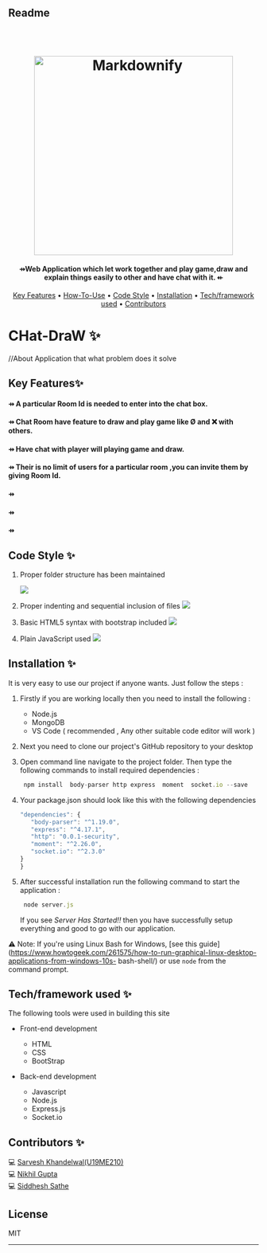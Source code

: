 ## Readme
<h1 align="center">
  <br>
  <a href="http://www.amitmerchant.com/electron-markdownify"><img src="https://dynamic.brandcrowd.com/asset/logo/0b27707f-4ea7-4a7e-a51f-807a81f8f2f7/logo?v=4&text=+CHat-Draw" alt="Markdownify" width="400"></a>
</h1>
<h4 align="center">⇸Web Application which let work together and play game,draw and explain things easily to other and have chat with it. ⇷</h4>
<p align="center">
  <a href="#key-features">Key Features</a> •
  <a href="#key-features">How-To-Use</a> •
  <a href="#key-features">Code Style</a> •
  <a href="#key-features">Installation</a> •
  <a href="#key-features">Tech/framework used</a> •
  <a href="#key-features">Contributors</a>
</p>

# CHat-DraW ✨
//About Application that what problem does it solve

## Key Features✨

#### ⇸ A particular Room Id is needed to enter into the chat box.
#### ⇸ Chat Room have feature to draw and play game like  Ø and ❌ with others.
#### ⇸ Have chat with player will playing game and draw.
#### ⇸ Their is no limit of users for a particular room ,you can invite them by giving Room Id.
#### ⇸
#### ⇸
#### ⇸
  
## Code Style ✨
  1. Proper folder structure has been maintained

       ![](Images/Capture.PNG)

  2. Proper indenting and sequential inclusion of files
      ![](Images/Capture2.PNG)

  3. Basic HTML5 syntax with bootstrap included
      ![](Images/Capture3.PNG)

   4. Plain JavaScript used
       ![](Images/Capture4.PNG)
       
       
## Installation ✨
  It is very easy to use our project if anyone wants. Just follow the steps :

  1. Firstly if you are working locally then you need to install the following :
      * Node.js
      * MongoDB
      * VS Code ( recommended , Any other suitable code editor will work )

  2. Next you need to clone our project's GitHub repository to your desktop 

  3. Open command line navigate to the project folder. Then type the following commands to install required dependencies :
       ```javascript
        npm install  body-parser http express  moment  socket.io --save
       ```
  4. Your package.json should look like this with the following dependencies
       ```javascript
       "dependencies": {
          "body-parser": "^1.19.0",
          "express": "^4.17.1",
          "http": "0.0.1-security",
          "moment": "^2.26.0",
          "socket.io": "^2.3.0"
       }
     }
     ```    


  5. After successful installation run the following command to start the application :
        ```javascript
         node server.js
        ```
     If you see *Server Has Started!!* then you have successfully setup everything and good to go with our application.


:warning: Note: If you're using Linux Bash for Windows, [see this guide](https://www.howtogeek.com/261575/how-to-run-graphical-linux-desktop-applications-from-windows-10s-  bash-shell/) or use `node` from the command prompt.


## Tech/framework used ✨
  The following tools were used in building this site
  * Front-end development
    * HTML
    * CSS
    * BootStrap 

  * Back-end development
    * Javascript
    * Node.js
    * Express.js
    * Socket.io


## Contributors ✨
  <div>   
  <p>
    💻 <a href="https://github.com/SARVESHKHANDELWAL">Sarvesh Khandelwal(U19ME210)</a><br/>
    💻 <a href="https://github.com/nikhilgupta2001">Nikhil Gupta</a><br/>
    💻 <a href="https://github.com/mrSidSa">Siddhesh Sathe</a><br/>
   <p> 
   </div>

## License

MIT

---



